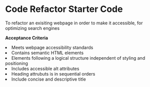 # Code Refactor Starter Code

To refactor an exisiting webpage in order to make it accessible, for optimizing search engines

<B>Acceptance Criteria</B>

<li> Meets webpage accessibility standards </li>
<li>Contains semantic HTML elements</li>
<li>Elements following a logical structure independent of styling and positioning</li>
<li>Includes accessible alt attributes</li>
<li>Heading attrubuts is in sequential orders</li>
<li>Include concise and descriptive title</li>
